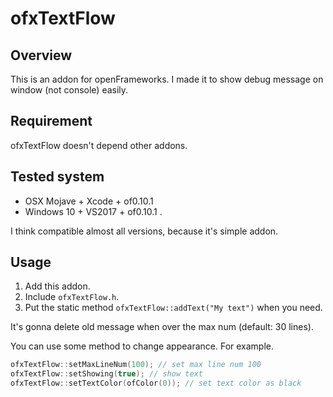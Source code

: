 # ofxTextFlow

## Overview

This is an addon for openFrameworks.
I made it to show debug message on window (not console) easily.

## Requirement

ofxTextFlow doesn't depend other addons.

## Tested system

- OSX Mojave + Xcode + of0.10.1
- Windows 10 + VS2017 +  of0.10.1 .

I think compatible almost all versions, because it's simple addon.

## Usage

1. Add this addon.
1. Include `ofxTextFlow.h`.
1. Put the static method `ofxTextFlow::addText("My text")`  when you need.

It's gonna delete old message when over the max num (default: 30 lines).

You can use some method to change appearance.
For example.

```cpp
ofxTextFlow::setMaxLineNum(100); // set max line num 100
ofxTextFlow::setShowing(true); // show text
ofxTextFlow::setTextColor(ofColor(0)); // set text color as black
```

